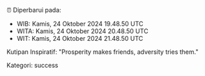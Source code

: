 ⏰ Diperbarui pada:
- WIB: Kamis, 24 Oktober 2024 19.48.50 UTC
- WITA: Kamis, 24 Oktober 2024 20.48.50 UTC
- WIT: Kamis, 24 Oktober 2024 21.48.50 UTC

Kutipan Inspiratif:
"Prosperity makes friends, adversity tries them."


Kategori: success

